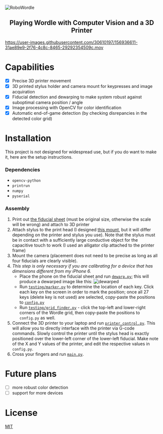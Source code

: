 ![RoboWordle](https://user-images.githubusercontent.com/30610197/156938529-9f993491-394b-43b3-9357-c2317276c837.png)
<h2 align=center>Playing Wordle with Computer Vision and a 3D Printer</h2>

https://user-images.githubusercontent.com/30610197/156936611-31ae89e9-2f76-4c8c-8465-29292354509c.mov

# Capabilities
- [X] Precise 3D printer movement
- [X] 3D printed stylus holder and camera mount for keypresses and image acquiration
- [X] Fiducial detection and dewarping to make system robust against suboptimal camera position / angle
- [X] Image processing with OpenCV for color identification
- [X] Automatic end-of-game detection (by checking disrepancies in the detected color grid)

# Installation
This project is not designed for widespread use, but if you do want to make it, here are the setup instructions.
### Dependencies
- `opencv-python`
- `printrun`
- `numpy`
- `pyserial`

### Assembly
1. Print out [the fiducial sheet](https://github.com/knosmos/robowordle/blob/master/assets/april.png) (must be original size, otherwise the scale will be wrong) and attach to 3D printer
2. Attach stylus to the print head (I designed [this mount](https://github.com/knosmos/robowordle/blob/master/assets/mount.stl), but it will differ depending on the printer and stylus you use). Note that the stylus must be in contact with a sufficiently large conductive object for the capacitive touch to work (I used an alligator clip attached to the printer frame)
3. Mount the camera (placement does not need to be precise as long as all four fiducials are clearly visible).
4. *This step is only necessary if you are calibrating for a device that has dimensions different from my iPhone 6.*
    - Place the phone on the fiducial sheet and run [`dewarp.py`](https://github.com/knosmos/robowordle/blob/master/dewarp.py); this will produce a dewarped image like this: ![dewarped](https://user-images.githubusercontent.com/30610197/156937382-6b345fbe-0ba6-48ad-9353-af39108b8c47.png)
    - Run [`testing/marker.py`](https://github.com/knosmos/robowordle/blob/master/testing/marker.py) to determine the location of each key. Click each key on the screen in order to mark the position; once all 27 keys (delete key is not used) are selected, copy-paste the positions to [`config.py`](https://github.com/knosmos/robowordle/blob/master/config.py)
    - Run [`testing/grid_finder.py`](https://github.com/knosmos/robowordle/blob/master/testing/grid_finder.py) - click the top-left and lower-right corners of the Wordle grid, then copy-paste the positions to `config.py` as well.
5. Connect the 3D printer to your laptop and run [`printer_control.py`](https://github.com/knosmos/robowordle/blob/master/printer_control.py). This will allow you to directly interface with the printer via G-code commands. Slowly control the printer until the stylus head is exactly positioned over the lower-left corner of the lower-left fiducial. Make note of the X and Y values of the printer, and edit the respective values in `config.py`.
6. Cross your fingers and run [`main.py`](https://github.com/knosmos/robowordle/blob/master/main.py).

# Future plans
- [ ] more robust color detection
- [ ] support for more devices

# License
[MIT](https://github.com/knosmos/robowordle/blob/master/LICENSE)
